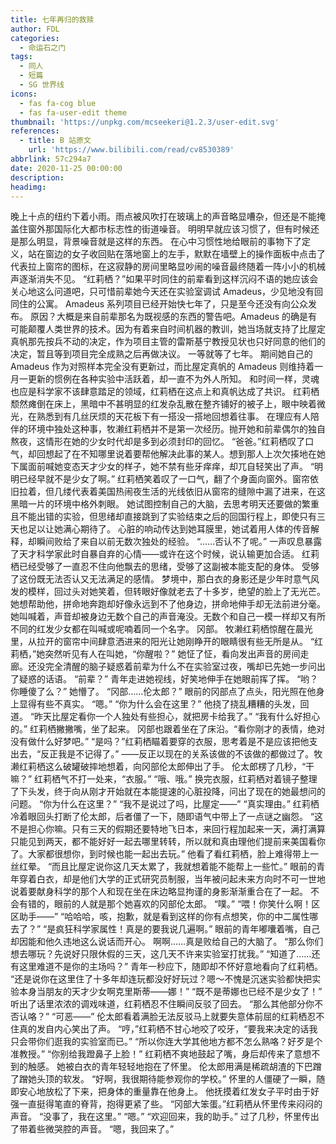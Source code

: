 ```yaml
---
title: 七年再归的救赎
author: FDL
categories:
  - 命运石之门
tags:
  - 同人
  - 短篇
  - SG 世界线
icons:
  - fas fa-cog blue
  - fas fa-user-edit theme
thumbnail: 'https://unpkg.com/mcseekeri@1.2.3/user-edit.svg'
references:
  - title: B 站原文
    url: 'https://www.bilibili.com/read/cv8530389'
abbrlink: 57c294a7
date: 2020-11-25 00:00:00
description:
headimg:
---
```

晚上十点的纽约下着小雨。雨点被风吹打在玻璃上的声音略显嘈杂，但还是不能掩盖住窗外那国际化大都市标志性的街道噪音。
明明早就应该习惯了，但有时候还是那么明显，背景噪音就是这样的东西。
在心中习惯性地给眼前的事物下了定义，站在窗边的女子收回贴在落地窗上的左手，默默在墙壁上的操作面板中点击了代表拉上窗帘的图标，在这寂静的房间里略显吵闹的噪音最终随着一阵小小的机械声逐渐消失不见。
“红莉栖？”如果平时同住的前辈看到这样沉闷不语的她应该会关心地这么问道吧，只可惜前辈她今天还在实验室调试 Amadeus，少见地没有回同住的公寓。
Amadeus 系列项目已经开始快七年了，只是至今还没有向公众发布。
原因？大概是来自前辈那名为既视感的东西的警告吧。Amadeus 的确是有可能颠覆人类世界的技术。因为有着来自时间机器的教训，她当场就支持了比屋定真帆那先按兵不动的决定，作为项目主管的雷斯基宁教授见状也只好同意的他们的决定，暂且等到项目完全成熟之后再做决议。
一等就等了七年。
期间她自己的 Amadeus 作为对照样本完全没有更新过，而比屋定真帆的 Amadeus 则维持着一月一更新的惯例在各种实验中活跃着，却一直不为外人所知。
和时间一样，灵魂也应是科学家不该肆意踏足的领域，红莉栖在这点上和真帆达成了共识。
红莉栖颓然瘫倒在床上，黑暗中不甚明显的红发杂乱散在整齐铺好的被子上，眼中映着微光，在熟悉到有几丝厌烦的天花板下有一搭没一搭地回想着往事。
在理应有人陪伴的环境中独处这种事，牧濑红莉栖并不是第一次经历。抛开她和前辈偶尔的独自熬夜，这情形在她的少女时代却是多到必须封印的回忆。
“爸爸。”红莉栖叹了口气，却回想起了在不知哪里说着要帮他解决此事的某人。想到那人上次欠揍地在她下属面前喊她变态天才少女的样子，她不禁有些牙痒痒，却兀自轻笑出了声。
“明明已经早就不是少女了啊。”
红莉栖笑着叹了一口气，翻了个身面向窗外。窗帘依旧拉着，但几缕代表着美国热闹夜生活的光线依旧从窗帘的缝隙中漏了进来，在这黑暗一片的环境中格外刺眼。
她试图控制自己的大脑，去思考明天还要做的繁重且不能出错的实验，但思绪却直接跳到了实验结束之后的回国行程上，即使只有三天也足以让她满心期待了。
心脏的响动传达到她耳膜里，她试着用人体的传音解释，却瞬间败给了来自以前无数次独处的经验。
“……否认不了呢。”
一声叹息暴露了天才科学家此时自暴自弃的心情——或许在这个时候，说认输更加合适。
红莉栖已经受够了一直忍不住向他飘去的思绪，受够了这副被本能支配的身体。
受够了这份既无法否认又无法满足的感情。
梦境中，那白衣的身影还是少年时意气风发的模样，回过头对她笑着，但转眼好像就老去了十多岁，绝望的脸上了无光芒。
她想帮助他，拼命地奔跑却好像永远到不了他身边，拼命地伸手却无法前进分毫。她叫喊着，声音却被身边无数个自己的声音淹没。无数个和自己一模一样却又有所不同的红发少女都在叫喊或呢喃着同一个名字。
冈部。
牧濑红莉栖惊醒在晨光里，从拉开的窗帘中间肆意洒进来的阳光让她刚睁开的眼睛很有些无所是从。
“红莉栖，”她突然听见有人在叫她，“你醒啦？”
她怔了怔，看向发出声音的房间走廊。还没完全清醒的脑子疑惑着前辈为什么不在实验室过夜，嘴却已先她一步问出了疑惑的话语。
“前辈？”
青年走进她视线，好笑地伸手在她眼前挥了挥。
“哟？你睡傻了么？”
她懵了。
“冈部……伦太郎？”
眼前的冈部点了点头，阳光照在他身上显得有些不真实。
“嗯。”
“你为什么会在这里？”
他挠了挠乱糟糟的头发，回道。
“昨天比屋定看你一个人独处有些担心，就把房卡给我了。”
“我有什么好担心的。”
红莉栖撇撇嘴，坐了起来。
冈部也跟着坐在了床沿。“看你刚才的表情，绝对没有做什么好梦吧。”
“是吗？”红莉栖瞄着要穿的衣服，思考着是不是应该把他支出去，“反正我是不记得了。”
——反正以现在的关系该做的不该做的都做过了。牧濑红莉栖这么破罐破摔地想着，向冈部伦太郎伸出了手。
伦太郎楞了几秒，“干嘛？”
红莉栖气不打一处来，“衣服。”
“哦、哦。”
换完衣服，红莉栖对着镜子整理了下头发，终于向从刚才开始就在本能提速的心脏投降，问出了现在的她最想问的问题。
“你为什么在这里？”
“我不是说过了吗，比屋定——”
“真实理由。”
红莉栖冷着眼回头打断了伦太郎，后者僵了一下，随即语气中带上了一点谜之幽怨。
“这不是担心你嘛。只有三天的假期还要特地飞日本，来回行程加起来一天，满打满算只能见到两天，都不能好好一起去哪里转转，所以就和真由理他们提前来美国看你了。大家都很想你，到时候也能一起出去玩。”
他看了看红莉栖，脸上难得带上一丝红晕。
“而且比屋定说你这几天太累了，我就想着能不能帮上一些忙。”
眼前的青年穿着白衣，却是他们大学的正式研究员制服，当年被问起未来方向时不可一世地说着要献身科学的那个人和现在坐在床边略显拘谨的身影渐渐重合在了一起。
不会有错的，眼前的人就是那个她喜欢的冈部伦太郎。
“噗。”
“喂！你笑什么啊！区区助手——”
“哈哈哈，咳，抱歉，就是看到这样的你有点想笑，你的中二属性哪去了？”
“是疯狂科学家属性！真是的要我说几遍啊。”
眼前的青年嘟囔着嘴，自己却因能和他久违地这么说话而开心。
啊啊……真是败给自己的大脑了。
“那么你们想去哪玩？先说好只限休假的三天，这几天不许来实验室打扰我。”
“知道了……还有这里难道不是你的主场吗？”
青年一秒应下，随即却不怀好意地看向了红莉栖。
“还是说你在这里住了十多年却连玩都没好好玩过？嗯～不愧是沉迷实验都快把实验本身当朋友的天才少女啊克里斯蒂——娜！”
“既不是蒂娜也已经不是少女了！”
听出了话里浓浓的调戏味道，红莉栖忍不住瞬间反驳了回去。
“那么其他部分你不否认咯？”
“可恶——”
伦太郎看着满脸无法反驳马上就要失意体前屈的红莉栖忍不住真的发自内心笑出了声。
“哼，”红莉栖不甘心地咬了咬牙，“要我来决定的话我只会带你们逛我的实验室而已。”
“所以你连大学其他地方都不怎么熟咯？好歹是个准教授。”
“你别给我蹬鼻子上脸！”
红莉栖不爽地鼓起了嘴，身后却传来了意想不到的触感。
她被白衣的青年轻轻地抱在了怀里。
伦太郎用满是稀疏胡渣的下巴蹭了蹭她头顶的软发。
“好啊，我很期待能参观你的学校。”
怀里的人僵硬了一瞬，随即安心地放松了下来，把身体的重量靠在他身上。
他抚摸着红发女子平时由于好强一直挺得笔直的脊背，抱得更紧了些。
“冈部大笨蛋。”红莉栖从怀里传来闷闷的声音。
“没事了，我在这里。”
“嗯。”
“欢迎回来，我的助手。”
过了几秒，怀里传出了带着些微哭腔的声音。
“嗯，我回来了。”